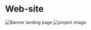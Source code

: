 # Web-site

![Banner landing page](https://user-images.githubusercontent.com/99885299/192035621-d81c2697-977a-4b65-a88d-f79b895cf588.png)
![project image](https://user-images.githubusercontent.com/99885299/192036100-34177252-6bf9-4789-9dcc-4aa722d97a3b.png)
